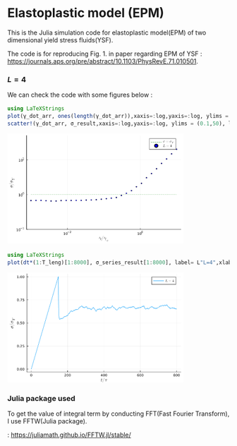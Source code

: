 # Elastoplastic model (EPM)

This is the Julia simulation code for elastoplastic model(EPM) of two dimensional yield stress fluids(YSF).

The code is for reproducing Fig. 1. in paper regarding EPM of YSF : https://journals.aps.org/pre/abstract/10.1103/PhysRevE.71.010501.

### $L=4$

We can check the code with some figures below :

```julia
using LaTeXStrings
plot(γ_dot_arr, ones(length(γ_dot_arr)),xaxis=:log,yaxis=:log, ylims = (0.1,50), label= L"\sigma=\sigma_Y",ls=:dash,lc=:green, xlabel = L" \dot \gamma /\dot \gamma_c ", ylabel = L" \sigma/\sigma_Y " )
scatter!(γ_dot_arr, σ_result,xaxis=:log,yaxis=:log, ylims = (0.1,50), label= L"L=4",ms=2,mc=:blue, xlabel = L" \dot \gamma /\dot \gamma_c ", ylabel = L" \sigma/\sigma_Y " )
```
<img src="https://github.com/BOS-Bae/EPM-2D-YSF/blob/main/Figure_1.png" width="400" height="250"/>

```julia
using LaTeXStrings
plot(dt*(1:T_leng)[1:8000], σ_series_result[1:8000], label= L"L=4",xlabel = L" t/ \tau ", ylabel = L" \sigma/\sigma_Y " ) 
```
<img src="https://github.com/BOS-Bae/EPM-2D-YSF/blob/main/Figure_1_inset.png" width="400" height="250"/>

### Julia package used

To get the value of integral term by conducting FFT(Fast Fourier Transform), I use FFTW(Julia package).

: https://juliamath.github.io/FFTW.jl/stable/